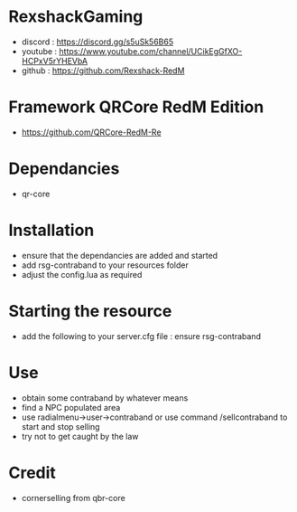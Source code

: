 # RexshackGaming
- discord : https://discord.gg/s5uSk56B65
- youtube : https://www.youtube.com/channel/UCikEgGfXO-HCPxV5rYHEVbA
- github : https://github.com/Rexshack-RedM

# Framework QRCore RedM Edition
- https://github.com/QRCore-RedM-Re

# Dependancies
- qr-core

# Installation
- ensure that the dependancies are added and started
- add rsg-contraband to your resources folder
- adjust the config.lua as required

# Starting the resource
- add the following to your server.cfg file : ensure rsg-contraband

# Use
- obtain some contraband by whatever means
- find a NPC populated area
- use radialmenu->user->contraband or use command /sellcontraband to start and stop selling
- try not to get caught by the law

# Credit
- cornerselling from qbr-core
